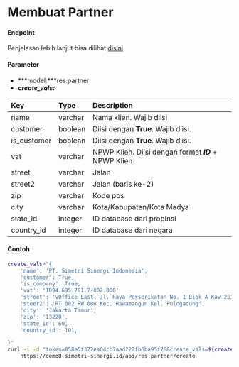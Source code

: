 # Membuat Partner

#### Endpoint
Penjelasan lebih lanjut bisa dilihat [disini](../list_api/create_data.md)

#### Parameter
- ***model:***res.partner
- ***create_vals:***

| Key           | Type          | Description                                                                       |
| :---          | :---          | :---                                                                              |
| name          | varchar       | Nama klien. Wajib diisi                                                           |
| customer      | boolean       | Diisi dengan **True**. Wajib diisi.                                               |
| is_customer   | boolean       | Diisi dengan **True**. Wajib diisi.                                               |
| vat           | varchar       | NPWP Klien. Diisi dengan format ***ID*** + NPWP Klien                             |
| street        | varchar       | Jalan                                                                             |
| street2       | varchar       | Jalan (baris ke-2)                                                                |
| zip           | varchar       | Kode pos                                                                          |
| city          | varchar       | Kota/Kabupaten/Kota Madya                                                         |
| state_id      | integer       | ID database dari propinsi                                                         |
| country_id    | integer       | ID database dari negara                                                           |


#### Contoh
```bash
create_vals="{
    'name': 'PT. Simetri Sinergi Indonesia',
    'customer': True,
    'is_company': True,
    'vat': 'ID94.695.791.7-002.000'
    'street': 'vOffice East. Jl. Raya Perserikatan No. 1 Blok A Kav 261',
    'steer2': 'RT 002 RW 008 Kec. Rawamangun Kel. Pulogadung',
    'city': 'Jakarta Timur',
    'zip': '13220',
    'state_id': 60,
    'country_id': 101,

}"
curl -i -d "token=858a5f372ea04cb7aad222fb6ba95f76&create_vals=${create_vals}" \
    https://demo8.simetri-sinergi.id/api/res.partner/create
```
